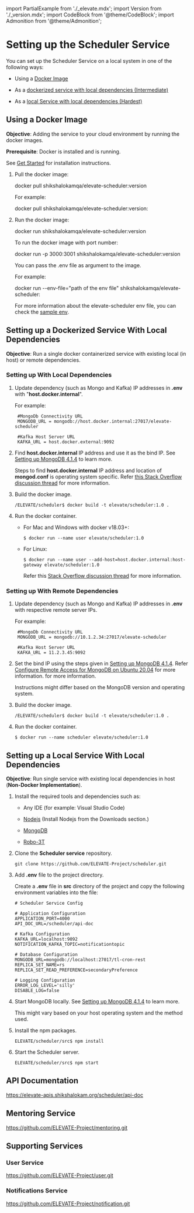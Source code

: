 import PartialExample from './_elevate.mdx';
import Version from './_version.mdx';
import CodeBlock from '@theme/CodeBlock';
import Admonition from '@theme/Admonition';

# Setting up the Scheduler Service

You can set up the Scheduler Service on a local system in one of the following ways:

* Using a [Docker Image](#using-a-docker-image)
* As a [dockerized service with local dependencies (Intermediate)](#setting-up-a-dockerized-service-with-local-dependencies)

* As a [local Service with local dependencies (Hardest)](#setting-up-a-local-service-with-local-dependencies)

## Using a Docker Image

**Objective**: Adding the service to your cloud environment by running the docker images.

**Prerequisite**: Docker is installed and is running.

<Admonition type="info">
<p>See <a href="http://www.docker.io">Get Started</a> for installation instructions.</p>
</Admonition>

1. Pull the docker image:

    <CodeBlock language="jsx">
    docker pull shikshalokamqa/elevate-scheduler:version
    </CodeBlock>
    
    For example:

    <CodeBlock language="jsx">
    docker pull shikshalokamqa/elevate-scheduler:version:<Version version />
    </CodeBlock>

2. Run the docker image:

    <CodeBlock language="jsx">
    docker run shikshalokamqa/elevate-scheduler:version
    </CodeBlock>

    To run the docker image with port number:

    <CodeBlock language="jsx">
    docker run -p 3000:3001 shikshalokamqa/elevate-scheduler:version
    </CodeBlock>

    You can pass the .env file as argument to the image.

    For example:

    <CodeBlock language="jsx">
    docker run --env-file="path of the env file" shikshalokamqa/elevate-scheduler:<Version version />
    </CodeBlock>

    <Admonition type="info">
    <p>For more information about the elevate-scheduler env file, you can check the <a href="https://github.com/ELEVATE-Project/scheduler/blob/master/src/.env.sample">sample env</a>.</p>
    </Admonition>

## Setting up a Dockerized Service With Local Dependencies

**Objective**: Run a single docker containerized service with existing local (in host) or remote dependencies.

### Setting up With Local Dependencies

1. Update dependency (such as Mongo and Kafka) IP addresses in **.env** with "**host.docker.internal**".

    For example:

    ```
     #MongoDb Connectivity URL
     MONGODB_URL = mongodb://host.docker.internal:27017/elevate-scheduler

     #Kafka Host Server URL
     KAFKA_URL = host.docker.external:9092
    ```

2. Find **host.docker.internal** IP address and use it as the bind IP. See [Setting up MongoDB 4.1.4](settingup-mongodb.md) to learn more.

    <Admonition type="note">
    <p>Steps to find <b>host.docker.internal</b> IP address and location of <b>mongod.conf</b> is operating system specific. Refer <a href="https://stackoverflow.com/questions/22944631/how-to-get-the-ip-address-of-the-docker-host-from-inside-a-docker-container">this Stack Overflow discussion thread</a> for more information.</p>
    </Admonition>

3. Build the docker image.
    ```
    /ELEVATE/scheduler$ docker build -t elevate/scheduler:1.0 .

    ```
4. Run the docker container.

    - For Mac and Windows with docker v18.03+:

        ```
        $ docker run --name user elevate/scheduler:1.0
        ```

    - For Linux:
        ```
        $ docker run --name user --add-host=host.docker.internal:host-gateway elevate/scheduler:1.0
        ```
        Refer this [Stack Overflow discussion thread](https://stackoverflow.com/a/24326540) for more information.

### Setting up With Remote Dependencies 

1. Update dependency (such as Mongo and Kafka) IP addresses in **.env** with respective remote server IPs.

    For example:

    ```
     #MongoDb Connectivity URL
     MONGODB_URL = mongodb://10.1.2.34:27017/elevate-scheduler

     #Kafka Host Server URL
     KAFKA_URL = 11.2.3.45:9092
    ```

2. Set the bind IP using the steps given in [Setting up MongoDB 4.1.4](settingup-mongodb.md). Refer [Configure Remote Access for MongoDB on Ubuntu 20.04](https://www.digitalocean.com/community) for more information.
 for more information.

    <Admonition type="note">
    <p>Instructions might differ based on the MongoDB version and operating system.</p>
    </Admonition>

3. Build the docker image.
    ```
    /ELEVATE/scheduler$ docker build -t elevate/scheduler:1.0 .
    
    ```
4. Run the docker container.

    ```
    $ docker run --name scheduler elevate/scheduler:1.0
    ```

## Setting up a Local Service With Local Dependencies

**Objective**: Run single service with existing local dependencies in host (**Non-Docker Implementation**).

1. Install the required tools and dependencies such as:

    * Any IDE (for example: Visual Studio Code)

    * [Nodejs](https://nodejs.org) (Install Nodejs from the Downloads section.)

    * [MongoDB](settingup-mongodb.md)
    
    * [Robo-3T](https://robomongo.org/)

2. Clone the **Scheduler service** repository.

    ```
    git clone https://github.com/ELEVATE-Project/scheduler.git
    ```

3. Add **.env** file to the project directory.

    Create a **.env** file in **src** directory of the project and copy the following environment variables into the file:

    ```
    # Scheduler Service Config

    # Application Configuration
    APPLICATION_PORT=4000
    API_DOC_URL=/scheduler/api-doc

    # Kafka Configuration
    KAFKA_URL=localhost:9092
    NOTIFICATION_KAFKA_TOPIC=notificationtopic

    # Database Configuration
    MONGODB_URL=mongodb://localhost:27017/tl-cron-rest
    REPLICA_SET_NAME=rs
    REPLICA_SET_READ_PREFERENCE=secondaryPreference

    # Logging Configuration
    ERROR_LOG_LEVEL='silly'
    DISABLE_LOG=false
    
    ```

4. Start MongoDB locally. See [Setting up MongoDB 4.1.4](settingup-mongodb.md) to learn more.

    <Admonition type="note">
    <p>This might vary based on your host operating system and the method used.</p>
    </Admonition>

5. Install the npm packages.

    ```
    ELEVATE/scheduler/src$ npm install
    ```

6. Start the Scheduler server.

    ```
    ELEVATE/scheduler/src$ npm start
    ```

## API Documentation 

https://elevate-apis.shikshalokam.org/scheduler/api-doc

## Mentoring Service

https://github.com/ELEVATE-Project/mentoring.git

## Supporting Services

### User Service

https://github.com/ELEVATE-Project/user.git

### Notifications Service

https://github.com/ELEVATE-Project/notification.git